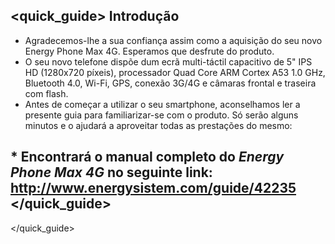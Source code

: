 ## <quick_guide> Introdução

*	Agradecemos-lhe a sua confiança assim como a aquisição do seu novo Energy Phone Max 4G. Esperamos que desfrute do produto.
*	O seu novo telefone dispõe dum ecrã multi-táctil capacitivo de 5" IPS HD (1280x720 píxeis), processador Quad Core ARM Cortex A53 1.0 GHz, Bluetooth 4.0, Wi-Fi, GPS, conexão 3G/4G e câmaras frontal e traseira com flash.
*	Antes de começar a utilizar o seu smartphone, aconselhamos ler a presente guia para familiarizar-se com o produto.  Só serão alguns minutos e o ajudará a aproveitar todas as prestações do mesmo:

 

## <unique> * Encontrará o manual completo do *Energy Phone Max 4G* no seguinte link:  http://www.energysistem.com/guide/42235 </unique> </quick_guide>

</quick_guide>
